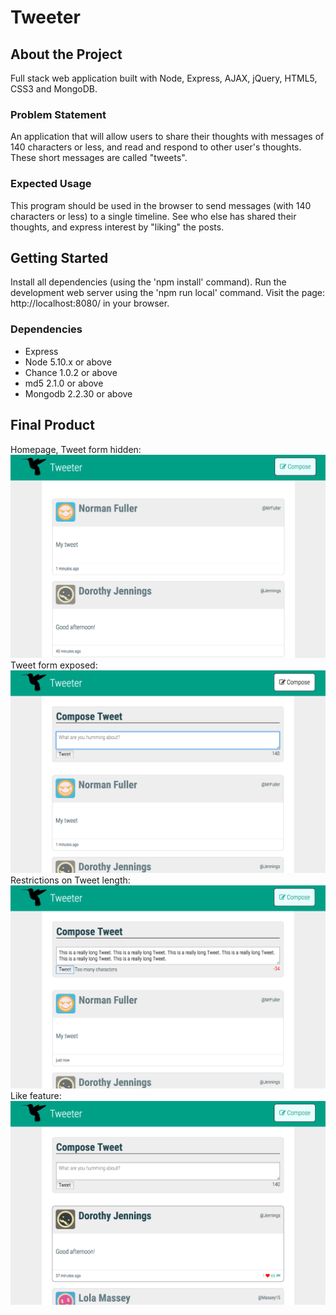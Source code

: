 # Tweeter

## About the Project
Full stack web application built with Node, Express, AJAX, jQuery, HTML5, CSS3 and MongoDB.

### Problem Statement

An application that will allow users to share their thoughts with messages of 140 characters or less, and read and respond to other user's thoughts. These short messages are called "tweets".

### Expected Usage

This program should be used in the browser to send messages (with 140 characters or less) to a single timeline. See who else has shared their thoughts, and express interest by "liking" the posts.

## Getting Started
Install all dependencies (using the 'npm install' command). Run the development web server using the 'npm run local' command. Visit the page: http://localhost:8080/ in your browser.

### Dependencies
- Express
- Node 5.10.x or above
- Chance 1.0.2 or above
- md5 2.1.0 or above
- Mongodb 2.2.30 or above

## Final Product
Homepage, Tweet form hidden:
!["Homepage, Tweet form hidden."](https://github.com/lpenstone/tweetr/blob/master/public/images/photo_toggleHidden.png?raw=true)
Tweet form exposed:
!["Tweet form exposed"](https://github.com/lpenstone/tweetr/blob/master/public/images/photo_toggle.png?raw=true)
Restrictions on Tweet length:
!["Restrictions on Tweet length"](https://github.com/lpenstone/tweetr/blob/master/public/images/photo_longTweet.png?raw=true)
Like feature:
!["Like feature"](https://github.com/lpenstone/tweetr/blob/master/public/images/photo_likeFeature.png?raw=true)
